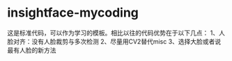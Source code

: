 # insightface-mycoding
这是标准代码，可以作为学习的模板。相比以往的代码优势在于以下几点：
1、人脸对齐：没有人脸裁剪与多次检测
2、尽量用CV2替代misc
3、选择大脸或者说最有人脸的新方法
